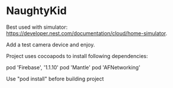 # NaughtyKid

Best used with simulator:
https://developer.nest.com/documentation/cloud/home-simulator.

Add a test camera device and enjoy.

Project uses cocoapods to install following dependencies:

pod 'Firebase', '1.1.10'
pod 'Mantle'
pod 'AFNetworking'

Use "pod install" before building project
